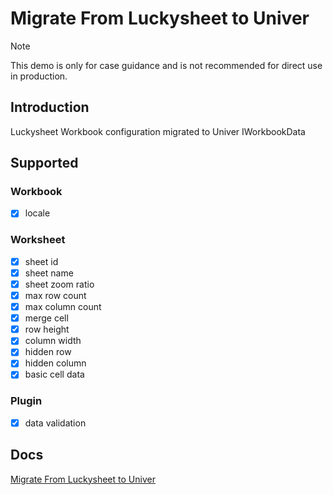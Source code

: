 # Migrate From Luckysheet to Univer

> [!NOTE]
> This demo is only for case guidance and is not recommended for direct use in production.

## Introduction

Luckysheet Workbook configuration migrated to Univer IWorkbookData

## Supported

### Workbook
- [x] locale

### Worksheet

- [x] sheet id
- [x] sheet name
- [x] sheet zoom ratio
- [x] max row count
- [x] max column count
- [x] merge cell
- [x] row height
- [x] column width
- [x] hidden row
- [x] hidden column
- [x] basic cell data 

### Plugin

- [x] data validation

## Docs
[Migrate From Luckysheet to Univer](https://docs.univer.ai/en-US/guides/sheets/tutorials/migrate-luckysheet)